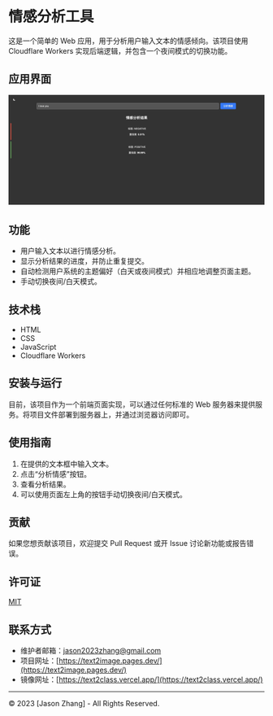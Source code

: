 # 情感分析工具

这是一个简单的 Web 应用，用于分析用户输入文本的情感倾向。该项目使用 Cloudflare Workers 实现后端逻辑，并包含一个夜间模式的切换功能。

## 应用界面

![应用截图](https://github.com/junxinzhang/text2class/blob/main/screenshot/text2class.jpg)

## 功能

- 用户输入文本以进行情感分析。
- 显示分析结果的进度，并防止重复提交。
- 自动检测用户系统的主题偏好（白天或夜间模式）并相应地调整页面主题。
- 手动切换夜间/白天模式。

## 技术栈

- HTML
- CSS
- JavaScript
- Cloudflare Workers

## 安装与运行

目前，该项目作为一个前端页面实现，可以通过任何标准的 Web 服务器来提供服务。将项目文件部署到服务器上，并通过浏览器访问即可。

## 使用指南

1. 在提供的文本框中输入文本。
2. 点击“分析情感”按钮。
3. 查看分析结果。
4. 可以使用页面左上角的按钮手动切换夜间/白天模式。

## 贡献

如果您想贡献该项目，欢迎提交 Pull Request 或开 Issue 讨论新功能或报告错误。

## 许可证

[MIT](LICENSE)

## 联系方式

- 维护者邮箱：[jason2023zhang@gmail.com](mailto:jason2023zhang@gmail.com)
- 项目网址：[https://text2image.pages.dev/](https://text2image.pages.dev/)
- 镜像网址：[https://text2class.vercel.app/](https://text2class.vercel.app/)

---

© 2023 [Jason Zhang] - All Rights Reserved.